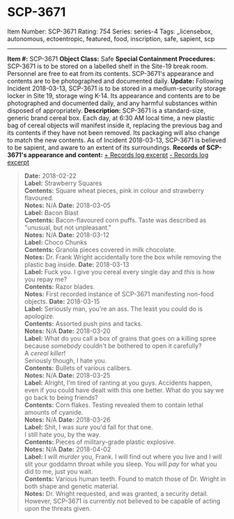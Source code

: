# SCP-3671
Item Number: SCP-3671
Rating: 754
Series: series-4
Tags: _licensebox, autonomous, ectoentropic, featured, food, inscription, safe, sapient, scp

---

**Item #:** SCP-3671
**Object Class:** Safe
**Special Containment Procedures:** SCP-3671 is to be stored on a labelled shelf in the Site-19 break room. Personnel are free to eat from its contents. SCP-3671's appearance and contents are to be photographed and documented daily.
**Update:** Following Incident 2018-03-13, SCP-3671 is to be stored in a medium-security storage locker in Site 19, storage wing K-14. Its appearance and contents are to be photographed and documented daily, and any harmful substances within disposed of appropriately.
**Description:** SCP-3671 is a standard-size, generic brand cereal box. Each day, at 6:30 AM local time, a new plastic bag of cereal objects will manifest inside it, replacing the previous bag and its contents if they have not been removed. Its packaging will also change to match the new contents.
As of Incident 2018-03-13, SCP-3671 is believed to be sapient, and aware to an extent of its surroundings.
**Records of SCP-3671's appearance and content:**
[\+ Records log excerpt](javascript:;)
[\- Records log excerpt](javascript:;)
> **Date:** 2018-02-22  
>  **Label:** Strawberry Squares  
>  **Contents:** Square wheat pieces, pink in colour and strawberry flavoured.  
>  **Notes:** N/A
> **Date:** 2018-03-05  
>  **Label:** Bacon Blast  
>  **Contents:** Bacon-flavoured corn puffs. Taste was described as "unusual, but not unpleasant."  
>  **Notes:** N/A
> **Date:** 2018-03-12  
>  **Label:** Choco Chunks  
>  **Contents:** Granola pieces covered in milk chocolate.  
>  **Notes:** Dr. Frank Wright accidentally tore the box while removing the plastic bag inside.
> **Date:** 2018-03-13  
>  **Label:** Fuck you. I give you cereal every single day and _this_ is how you repay me?  
>  **Contents:** Razor blades.  
>  **Notes:** First recorded instance of SCP-3671 manifesting non-food objects.
> **Date:** 2018-03-15  
>  **Label:** Seriously man, you're an ass. The least you could do is apologize.  
>  **Contents:** Assorted push pins and tacks.  
>  **Notes:** N/A
> **Date:** 2018-03-20  
>  **Label:** What do you call a box of grains that goes on a killing spree because _somebody_ couldn't be bothered to open it carefully?  
>  A _cereal killer_!  
>  Seriously though, I hate you.  
>  **Contents:** Bullets of various calibers.  
>  **Notes:** N/A
> **Date:** 2018-03-25  
>  **Label:** Alright, I'm tired of ranting at you guys. Accidents happen, even if you could have dealt with this one better. What do you say we go back to being friends?  
>  **Contents:** Corn flakes. Testing revealed them to contain lethal amounts of cyanide.  
>  **Notes:** N/A
> **Date:** 2018-03-26  
>  **Label:** Shit, I was _sure_ you'd fall for that one.  
>  I still hate you, by the way.  
>  **Contents:** Pieces of military-grade plastic explosive.  
>  **Notes:** N/A
> **Date:** 2018-04-02  
>  **Label:** I will _murder_ you, Frank. I will find out where you live and I will slit your goddamn throat while you sleep. You will _pay_ for what you did to me, just you wait.  
>  **Contents:** Various human teeth. Found to match those of Dr. Wright in both shape and genetic material.  
>  **Notes:** Dr. Wright requested, and was granted, a security detail. However, SCP-3671 is currently not believed to be capable of acting upon the threats given.